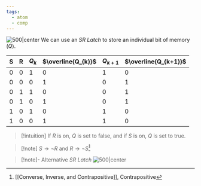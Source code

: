 ```yaml
---
tags:
  - atom
  - comp
---
```

![500|center](sr-latch.excalidraw)
We can use an *SR Latch* to store an individual bit of memory ($Q$).

| S   | R   | $Q_{k}$ | $\overline{Q_{k}}$ | $Q_{k+1}$ | $\overline{Q_{k+1}}$ |
| --- | --- | ------- | ------------------ | --------- | -------------------- |
| 0   | 0   | 1       | 0                  | 1         | 0                    |
| 0   | 0   | 0       | 1                  | 0         | 1                    |
| 0   | 1   | 1       | 0                  | 0         | 1                    |
| 0   | 1   | 0       | 1                  | 0         | 1                    |
| 1   | 0   | 1       | 0                  | 1         | 0                    |
| 1   | 0   | 0       | 1                  | 1         | 0                    |
> [!intuition] If $R$ is on, $Q$ is set to false, and if $S$ is on, $Q$ is set to true.

> [!note] $S \to \neg R$ and $R \to \neg S$[^1]

> [!note]- Alternative *SR Latch*
>  ![500|center](sr-latch-2.excalidraw)

[^1]: [[Converse, Inverse, and Contrapositive]], Contrapositive

